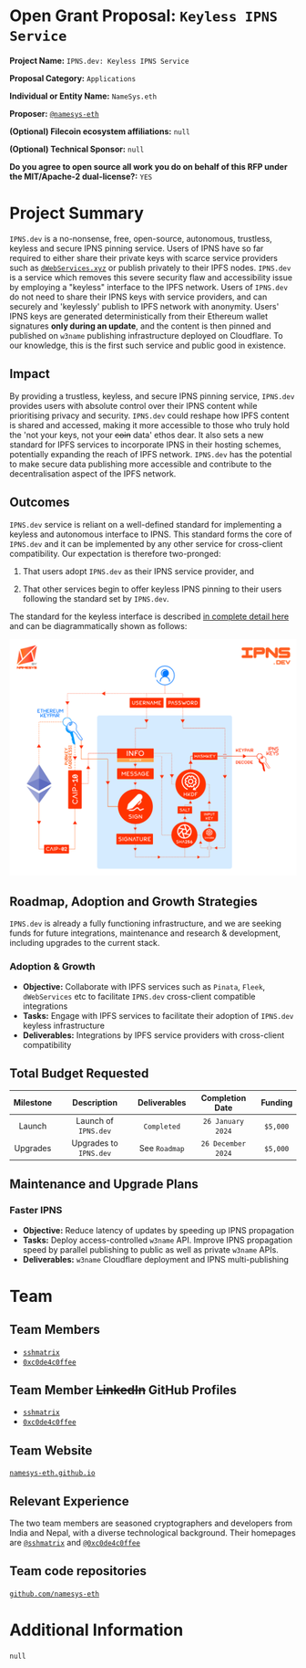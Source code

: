 # Open Grant Proposal: `Keyless IPNS Service`

**Project Name:** `IPNS.dev: Keyless IPNS Service`

**Proposal Category:** `Applications`

**Individual or Entity Name:** `NameSys.eth`

**Proposer:** [`@namesys-eth`](https://github.com/orgs/namesys-eth)

**(Optional) Filecoin ecosystem affiliations:** `null`

**(Optional) Technical Sponsor:** `null`

**Do you agree to open source all work you do on behalf of this RFP under the MIT/Apache-2 dual-license?:** `YES`

# Project Summary
`IPNS.dev` is a no-nonsense, free, open-source, autonomous, trustless, keyless and secure IPNS pinning service. Users of IPNS have so far required to either share their private keys with scarce service providers such as [`dWebServices.xyz`](https://dWebServices.xyz) or publish privately to their IPFS nodes. `IPNS.dev` is a service which removes this severe security flaw and accessibility issue by employing a "keyless" interface to the IPFS network. Users of `IPNS.dev` do not need to share their IPNS keys with service providers, and can securely and 'keylessly' publish to IPFS network with anonymity. Users' IPNS keys are generated deterministically from their Ethereum wallet signatures **only during an update**, and the content is then pinned and published on `w3name` publishing infrastructure deployed on Cloudflare. To our knowledge, this is the first such service and public good in existence.

## Impact
By providing a trustless, keyless, and secure IPNS pinning service, `IPNS.dev` provides users with absolute control over their IPNS content while prioritising privacy and security. `IPNS.dev` could reshape how IPFS content is shared and accessed, making it more accessible to those who truly hold the 'not your keys, not your ~~coin~~ data' ethos dear. It also sets a new standard for IPFS services to incorporate IPNS in their hosting schemes, potentially expanding the reach of IPFS network. `IPNS.dev` has the potential to make secure data publishing more accessible and contribute to the decentralisation aspect of the IPFS network.

## Outcomes
`IPNS.dev` service is reliant on a well-defined standard for implementing a keyless and autonomous interface to IPNS. This standard forms the core of `IPNS.dev` and it can be implemented by any other service for cross-client compatibility. Our expectation is therefore two-pronged:

1. That users adopt `IPNS.dev` as their IPNS service provider, and

2. That other services begin to offer keyless IPNS pinning to their users following the standard set by `IPNS.dev`.

The standard for the keyless interface is described [in complete detail here](https://github.com/namesys-eth/ipns-eth-resources/blob/main/docs/README_DEV.md) and can be diagrammatically shown as follows:

![](https://raw.githubusercontent.com/namesys-eth/ipns-eth-resources/main/graphics/png/keygen_dev.png)

## Roadmap, Adoption and Growth Strategies
`IPNS.dev` is already a fully functioning infrastructure, and we are seeking funds for future integrations, maintenance and research & development, including upgrades to the current stack.

### Adoption & Growth
  - **Objective:** Collaborate with IPFS services such as `Pinata`, `Fleek`, `dWebServices` etc to facilitate `IPNS.dev` cross-client compatible integrations
  - **Tasks:** Engage with IPFS services to facilitate their adoption of `IPNS.dev` keyless infrastructure
  - **Deliverables:** Integrations by IPFS service providers with cross-client compatibility

## Total Budget Requested
| Milestone | Description            | Deliverables  | Completion Date     | Funding  |
| :-------: | :--------------------: | :-----------: | :-----------------: | :------: |
| Launch    | Launch of `IPNS.dev`   | `Completed`   | `26 January 2024`   | `$5,000` |
| Upgrades  | Upgrades to `IPNS.dev` | See `Roadmap` | `26 December 2024`  | `$5,000` |

## Maintenance and Upgrade Plans
### Faster IPNS
  - **Objective:** Reduce latency of updates by speeding up IPNS propagation
  - **Tasks:** Deploy access-controlled `w3name` API. Improve IPNS propagation speed by parallel publishing to public as well as private `w3name` APIs.
  - **Deliverables:** `w3name` Cloudflare deployment and IPNS multi-publishing

# Team
## Team Members
- [`sshmatrix`](https://sshmatrix.eth.limo)
- [`0xc0de4c0ffee`](https://freetib.eth.limo)

## Team Member ~~LinkedIn~~ GitHub Profiles
- [`sshmatrix`](https://github.com/sshmatrix)
- [`0xc0de4c0ffee`](https://github.com/0xc0de4c0ffee)

## Team Website
[`namesys-eth.github.io`](https://github.com/orgs/namesys-eth)

## Relevant Experience
The two team members are seasoned cryptographers and developers from India and Nepal, with a diverse technological background. Their homepages are [`@sshmatrix`](https://sshmatrix.eth.limo) and [`@0xc0de4c0ffee`](https://freetib.eth.limo)

## Team code repositories
[`github.com/namesys-eth`](https://github.com/orgs/namesys-eth)

# Additional Information
`null`
